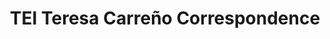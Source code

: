 ---
layout: page
title: TEI Teresa Carreño Correspondence
description: Collection of transcribed and TEI-encoded correspondence written by or to virtuoso pianist and composer, Teresa Carreño (1853-1917).
img: assets/img/carreno.png
redirect: https://tapas.northeastern.edu/teresa-carreno-correspondence
importance: 5
category: DH
---